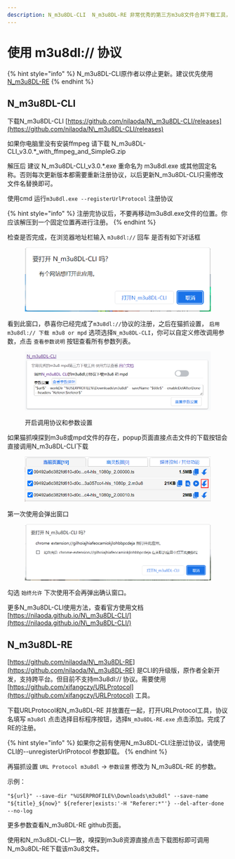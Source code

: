 ```yaml
---
description: N_m3u8DL-CLI  N_m3u8DL-RE 非常优秀的第三方m3u8文件合并下载工具，支持HLS m3u8和DASH mpd
---
```


# 使用 m3u8dl:// 协议



{% hint style="info" %}
N\_m3u8DL-CLI原作者以停止更新。建议优先使用[N\_m3u8DL-RE](m3u8dl.md#n\_m3u8dl-re)
{% endhint %}

## N\_m3u8DL-CLI

下载N\_m3u8DL-CLI [https://github.com/nilaoda/N\_m3u8DL-CLI/releases](https://github.com/nilaoda/N\_m3u8DL-CLI/releases)

如果你电脑里没有安装ffmpeg 请下载 N\_m3u8DL-CLI\_v3.0.\*\_with\_ffmpeg\_and\_SimpleG.zip

解压后 建议 N\_m3u8DL-CLI\_v3.0.\*.exe 重命名为 m3u8dl.exe 或其他固定名称。否则每次更新版本都需要重新注册协议，以后更新N\_m3u8DL-CLI只需修改文件名替换即可。

使用cmd 运行`m3u8dl.exe --registerUrlProtocol` 注册协议

{% hint style="info" %}
注册完协议后，不要再移动m3u8dl.exe文件的位置。你应该解压到一个固定位置再进行注册。
{% endhint %}

检查是否完成，在浏览器地址栏输入 `m3u8dl://` 回车 是否有如下对话框

<figure><img src="../.gitbook/assets/opm3u8dl.png" alt=""><figcaption></figcaption></figure>

看到此窗口，恭喜你已经完成了`m3u8dl://`协议的注册，之后在猫抓设置， `启用 m3u8dl:// 下载 m3u8 or mpd` 选项选择`N_m3u8DL-CLI`，你可以自定义修改调用参数，点击 `查看参数说明` 按钮查看所有参数列表。

<figure><img src="../.gitbook/assets/2.png" alt=""><figcaption><p>开启调用协议和参数设置</p></figcaption></figure>

如果猫抓嗅探到m3u8或mpd文件的存在，popup页面直接点击文件的下载按钮会直接调用N\_m3u8DL-CLI下载

<figure><img src="../.gitbook/assets/dm3u8.png" alt=""><figcaption></figcaption></figure>

第一次使用会弹出窗口

<figure><img src="../.gitbook/assets/opm3u8dl2.png" alt=""><figcaption></figcaption></figure>

勾选 `始终允许` 下次使用不会再弹出确认窗口。

更多N\_m3u8DL-CLI使用方法，查看官方使用文档 [https://nilaoda.github.io/N\_m3u8DL-CLI/](https://nilaoda.github.io/N\_m3u8DL-CLI/)

## N\_m3u8DL-RE

[https://github.com/nilaoda/N\_m3u8DL-RE](https://github.com/nilaoda/N\_m3u8DL-RE) 是CLI的升级版，原作者全新开发，支持跨平台。但目前不支持m3u8dl:// 协议。需要使用[https://github.com/xifangczy/URLProtocol](https://github.com/xifangczy/URLProtocol) 工具。

下载URLProtocol和N\_m3u8DL-RE 并放置在一起，打开URLProtocol工具，协议名填写 `m3u8dl` 点击选择目标程序按钮，选择`N_m3u8DL-RE.exe` 点击添加。完成了 RE的注册。

{% hint style="info" %}
如果你之前有使用N\_m3u8DL-CLI注册过协议，请使用CLI的--unregisterUrlProtocol 参数卸载。
{% endhint %}

再猫抓设置 `URL Protocol m3u8dl` -> `参数设置` 修改为 N\_m3u8DL-RE 的参数。

示例：

`"${url}" --save-dir "%USERPROFILE%\Downloads\m3u8dl" --save-name "${title}_${now}" ${referer|exists:'-H "Referer:*"'} --del-after-done --no-log`

更多参数查看N\_m3u8DL-RE github页面。

使用和N\_m3u8DL-CLI一致，嗅探到m3u8资源直接点击下载图标即可调用N\_m3u8DL-RE下载该m3u8文件。
